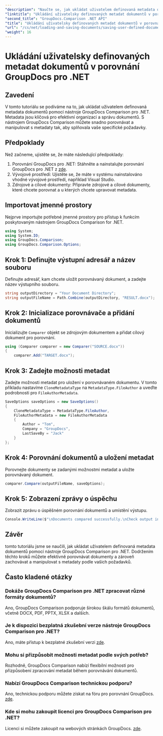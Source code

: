 ```yaml
---
"description": "Naučte se, jak ukládat uživatelem definovaná metadata dokumentů pomocí nástroje GroupDocs Comparison pro .NET. Snadno porovnávejte a manipulujte s metadaty pomocí podrobných pokynů."
"linktitle": "Ukládání uživatelsky definovaných metadat dokumentů v porovnání GroupDocs pro .NET"
"second_title": "GroupDocs.Comparison .NET API"
"title": "Ukládání uživatelsky definovaných metadat dokumentů v porovnání GroupDocs pro .NET"
"url": "/cs/net/loading-and-saving-documents/saving-user-defined-document-metadata/"
"weight": 16
---
```


# Ukládání uživatelsky definovaných metadat dokumentů v porovnání GroupDocs pro .NET

## Zavedení
V tomto tutoriálu se podíváme na to, jak ukládat uživatelem definovaná metadata dokumentů pomocí nástroje GroupDocs Comparison pro .NET. Metadata jsou klíčová pro efektivní organizaci a správu dokumentů. S nástrojem GroupDocs Comparison můžete snadno porovnávat a manipulovat s metadaty tak, aby splňovala vaše specifické požadavky.
## Předpoklady
Než začneme, ujistěte se, že máte následující předpoklady:
1. Porovnání GroupDocs pro .NET: Stáhněte a nainstalujte porovnání GroupDocs pro .NET z [zde](https://releases.groupdocs.com/comparison/net/).
2. Vývojové prostředí: Ujistěte se, že máte v systému nainstalováno vhodné vývojové prostředí, například Visual Studio.
3. Zdrojové a cílové dokumenty: Připravte zdrojové a cílové dokumenty, které chcete porovnat a u kterých chcete upravovat metadata.

## Importovat jmenné prostory
Nejprve importujte potřebné jmenné prostory pro přístup k funkcím poskytovaným nástrojem GroupDocs Comparison for .NET.
```csharp
using System;
using System.IO;
using GroupDocs.Comparison;
using GroupDocs.Comparison.Options;
```
## Krok 1: Definujte výstupní adresář a název souboru
Definujte adresář, kam chcete uložit porovnávaný dokument, a zadejte název výstupního souboru.
```csharp
string outputDirectory = "Your Document Directory";
string outputFileName = Path.Combine(outputDirectory, "RESULT.docx");
```
## Krok 2: Inicializace porovnávače a přidání dokumentů
Inicializujte `Comparer` objekt se zdrojovým dokumentem a přidat cílový dokument pro porovnání.
```csharp
using (Comparer comparer = new Comparer("SOURCE.docx"))
{
    comparer.Add("TARGET.docx");
```
## Krok 3: Zadejte možnosti metadat
Zadejte možnosti metadat pro uložení v porovnávaném dokumentu. V tomto příkladu nastavíme `CloneMetadataType` na `MetadataType.FileAuthor` a uveďte podrobnosti pro `FileAuthorMetadata`.
```csharp
SaveOptions saveOptions = new SaveOptions()
{
    CloneMetadataType = MetadataType.FileAuthor,
    FileAuthorMetadata = new FileAuthorMetadata
    {
        Author = "Tom",
        Company = "GroupDocs",
        LastSaveBy = "Jack"
    }
};
```
## Krok 4: Porovnání dokumentů a uložení metadat
Porovnejte dokumenty se zadanými možnostmi metadat a uložte porovnávaný dokument.
```csharp
comparer.Compare(outputFileName, saveOptions);
```
## Krok 5: Zobrazení zprávy o úspěchu
Zobrazit zprávu o úspěšném porovnání dokumentů a umístění výstupu.
```csharp
Console.WriteLine($"\nDocuments compared successfully.\nCheck output in {outputDirectory}.");
```

## Závěr
tomto tutoriálu jsme se naučili, jak ukládat uživatelem definovaná metadata dokumentů pomocí nástroje GroupDocs Comparison pro .NET. Dodržením těchto kroků můžete efektivně porovnávat dokumenty a zároveň zachovávat a manipulovat s metadaty podle vašich požadavků.
## Často kladené otázky
### Dokáže GroupDocs Comparison pro .NET zpracovat různé formáty dokumentů?
Ano, GroupDocs Comparison podporuje širokou škálu formátů dokumentů, včetně DOCX, PDF, PPTX, XLSX a dalších.
### Je k dispozici bezplatná zkušební verze nástroje GroupDocs Comparison pro .NET?
Ano, máte přístup k bezplatné zkušební verzi [zde](https://releases.groupdocs.com/).
### Mohu si přizpůsobit možnosti metadat podle svých potřeb?
Rozhodně, GroupDocs Comparison nabízí flexibilní možnosti pro přizpůsobení zpracování metadat během porovnávání dokumentů.
### Nabízí GroupDocs Comparison technickou podporu?
Ano, technickou podporu můžete získat na fóru pro porovnání GroupDocs. [zde](https://forum.groupdocs.com/c/comparison/12).
### Kde si mohu zakoupit licenci pro GroupDocs Comparison pro .NET?
Licenci si můžete zakoupit na webových stránkách GroupDocs. [zde](https://purchase.groupdocs.com/buy).